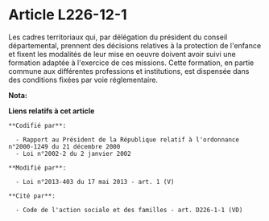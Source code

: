 # Article L226-12-1

Les cadres territoriaux qui, par délégation du président du conseil départemental, prennent des décisions relatives à la
protection de l'enfance et fixent les modalités de leur mise en oeuvre doivent avoir suivi une formation adaptée à l'exercice
de ces missions. Cette formation, en partie commune aux différentes professions et institutions, est dispensée dans des
conditions fixées par voie réglementaire.

**Nota:**



**Liens relatifs à cet article**

	**Codifié par**:

	  - Rapport au Président de la République relatif à l'ordonnance n°2000-1249 du 21 décembre 2000
	  - Loi n°2002-2 du 2 janvier 2002

	**Modifié par**:

	  - Loi n°2013-403 du 17 mai 2013 - art. 1 (V)

	**Cité par**:

	  - Code de l'action sociale et des familles - art. D226-1-1 (VD)
